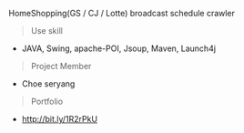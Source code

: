 HomeShopping(GS / CJ / Lotte) broadcast schedule crawler

> Use skill

- JAVA, Swing, apache-POI, Jsoup, Maven, Launch4j

> Project Member

- Choe seryang

> Portfolio

- http://bit.ly/1R2rPkU 

